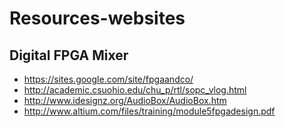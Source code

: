 # Resources-websites

## Digital FPGA Mixer

* https://sites.google.com/site/fpgaandco/
* http://academic.csuohio.edu/chu_p/rtl/sopc_vlog.html
* http://www.idesignz.org/AudioBox/AudioBox.htm
* http://www.altium.com/files/training/module5fpgadesign.pdf
